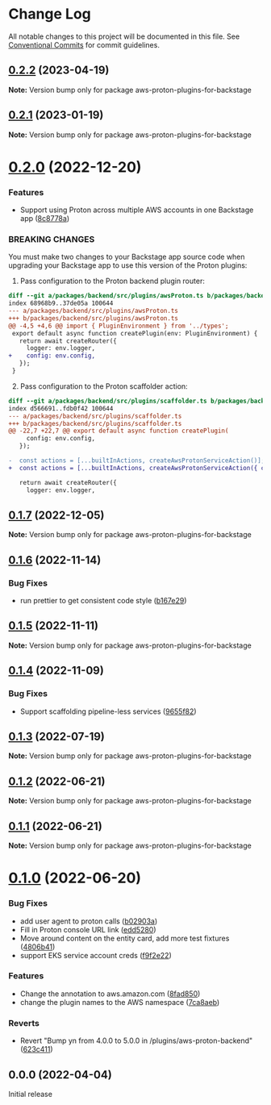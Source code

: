 # Change Log

All notable changes to this project will be documented in this file.
See [Conventional Commits](https://conventionalcommits.org) for commit guidelines.

## [0.2.2](https://github.com/awslabs/aws-proton-plugins-for-backstage/compare/v0.2.1...v0.2.2) (2023-04-19)

**Note:** Version bump only for package aws-proton-plugins-for-backstage





## [0.2.1](https://github.com/awslabs/aws-proton-plugins-for-backstage/compare/v0.2.0...v0.2.1) (2023-01-19)

**Note:** Version bump only for package aws-proton-plugins-for-backstage





# [0.2.0](https://github.com/awslabs/aws-proton-plugins-for-backstage/compare/v0.1.7...v0.2.0) (2022-12-20)

### Features

- Support using Proton across multiple AWS accounts in one Backstage app ([8c8778a](https://github.com/awslabs/aws-proton-plugins-for-backstage/commit/8c8778aa8ab9cc7c9c996482e323b30d50326753))

### BREAKING CHANGES

You must make two changes to your Backstage app source code when upgrading your Backstage app to use this version of the Proton plugins:

1. Pass configuration to the Proton backend plugin router:
```diff
diff --git a/packages/backend/src/plugins/awsProton.ts b/packages/backend/src/plugins/awsProton.ts
index 68968b9..37de05a 100644
--- a/packages/backend/src/plugins/awsProton.ts
+++ b/packages/backend/src/plugins/awsProton.ts
@@ -4,5 +4,6 @@ import { PluginEnvironment } from '../types';
 export default async function createPlugin(env: PluginEnvironment) {
   return await createRouter({
     logger: env.logger,
+    config: env.config,
   });
 }
```

2. Pass configuration to the Proton scaffolder action:
```diff
diff --git a/packages/backend/src/plugins/scaffolder.ts b/packages/backend/src/plugins/scaffolder.ts
index d566691..fdb0f42 100644
--- a/packages/backend/src/plugins/scaffolder.ts
+++ b/packages/backend/src/plugins/scaffolder.ts
@@ -22,7 +22,7 @@ export default async function createPlugin(
     config: env.config,
   });

-  const actions = [...builtInActions, createAwsProtonServiceAction()];
+  const actions = [...builtInActions, createAwsProtonServiceAction({ config: env.config })];

   return await createRouter({
     logger: env.logger,
```

## [0.1.7](https://github.com/awslabs/aws-proton-plugins-for-backstage/compare/v0.1.6...v0.1.7) (2022-12-05)

**Note:** Version bump only for package aws-proton-plugins-for-backstage

## [0.1.6](https://github.com/awslabs/aws-proton-plugins-for-backstage/compare/v0.1.5...v0.1.6) (2022-11-14)

### Bug Fixes

- run prettier to get consistent code style ([b167e29](https://github.com/awslabs/aws-proton-plugins-for-backstage/commit/b167e29abd1b5fd51145bed8ae651a4c750f9654))

## [0.1.5](https://github.com/awslabs/aws-proton-plugins-for-backstage/compare/v0.1.4...v0.1.5) (2022-11-11)

**Note:** Version bump only for package aws-proton-plugins-for-backstage

## [0.1.4](https://github.com/awslabs/aws-proton-plugins-for-backstage/compare/v0.1.3...v0.1.4) (2022-11-09)

### Bug Fixes

- Support scaffolding pipeline-less services ([9655f82](https://github.com/awslabs/aws-proton-plugins-for-backstage/commit/9655f822182a6184712ff76e7f2075a0b46bc559))

## [0.1.3](https://github.com/awslabs/aws-proton-plugins-for-backstage/compare/v0.1.2...v0.1.3) (2022-07-19)

**Note:** Version bump only for package aws-proton-plugins-for-backstage

## [0.1.2](https://github.com/awslabs/aws-proton-plugins-for-backstage/compare/v0.1.1...v0.1.2) (2022-06-21)

**Note:** Version bump only for package aws-proton-plugins-for-backstage

## [0.1.1](https://github.com/awslabs/aws-proton-plugins-for-backstage/compare/v0.1.0...v0.1.1) (2022-06-21)

**Note:** Version bump only for package aws-proton-plugins-for-backstage

# [0.1.0](https://github.com/awslabs/aws-proton-plugins-for-backstage/compare/v0.0.0...v0.1.0) (2022-06-20)

### Bug Fixes

- add user agent to proton calls ([b02903a](https://github.com/awslabs/aws-proton-plugins-for-backstage/commit/b02903a0be4ec90e083d98e7fb2805f88239b823))
- Fill in Proton console URL link ([edd5280](https://github.com/awslabs/aws-proton-plugins-for-backstage/commit/edd5280e4752fa7f4c9324eb214358dfa87980a0))
- Move around content on the entity card, add more test fixtures ([4806b41](https://github.com/awslabs/aws-proton-plugins-for-backstage/commit/4806b411104a8b0e3a382c8ea6a01bdfa630ab49))
- support EKS service account creds ([f9f2e22](https://github.com/awslabs/aws-proton-plugins-for-backstage/commit/f9f2e22646c9e0c00df4c9a3a6c99672a7f080c5))

### Features

- Change the annotation to aws.amazon.com ([8fad850](https://github.com/awslabs/aws-proton-plugins-for-backstage/commit/8fad85099d2b0f3d8f4baf74b764cb295e4c9b18))
- change the plugin names to the AWS namespace ([7ca8aeb](https://github.com/awslabs/aws-proton-plugins-for-backstage/commit/7ca8aeb9e6820cb2508b8cb067b177e8acfc1e5c))

### Reverts

- Revert "Bump yn from 4.0.0 to 5.0.0 in /plugins/aws-proton-backend" ([623c411](https://github.com/awslabs/aws-proton-plugins-for-backstage/commit/623c411911d6635a451b91eed1a9e8dbf6464ed8))

## 0.0.0 (2022-04-04)

Initial release
